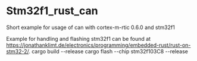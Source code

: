 # Stm32f1_rust_can
Short example for usage of can with cortex-m-rtic 0.6.0 and stm32f1

Example for handling and flashing stm32f1 can be found at https://jonathanklimt.de/electronics/programming/embedded-rust/rust-on-stm32-2/.
cargo build --release
cargo flash --chip stm32f103C8 --release
